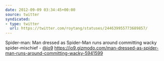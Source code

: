 ```yaml
---
date: 2012-09-09 03:34:45+00:00
source: twitter
syndicated:
- type: twitter
  url: https://twitter.com/roytang/statuses/244639955773689857/
---
```


Spider-man: Man dressed as Spider-Man runs around committing wacky spider-mischief - [@io9](https://twitter.com/io9/) https://io9.gizmodo.com/man-dressed-as-spider-man-runs-around-committing-wacky-5941599